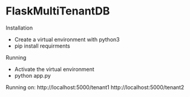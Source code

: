 # FlaskMultiTenantDB

Installation
* Create a virtual environment with python3 
* pip install requirments

Running
* Activate the virtual environment
* python app.py


Running on:
http://localhost:5000/tenant1 
http://localhost:5000/tenant2
